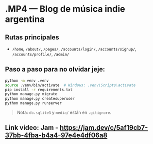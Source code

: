 # .MP4 — Blog de música indie argentina

## Rutas principales
- `/home`, `/about/`, `/pages/`, `/accounts/login/`, `/accounts/signup/`, `/accounts/profile/`, `/admin/`

## Paso a paso para no olvidar jeje:
```bash
python -m venv .venv
source .venv/bin/activate  # Windows: .venv\Scripts\activate
pip install -r requirements.txt
python manage.py migrate
python manage.py createsuperuser
python manage.py runserver
```

> Nota: `db.sqlite3` y `media/` están en `.gitignore`.

## Link video: Jam - https://jam.dev/c/5af19cb7-37bb-4fba-b4a4-97e4e4df06a8